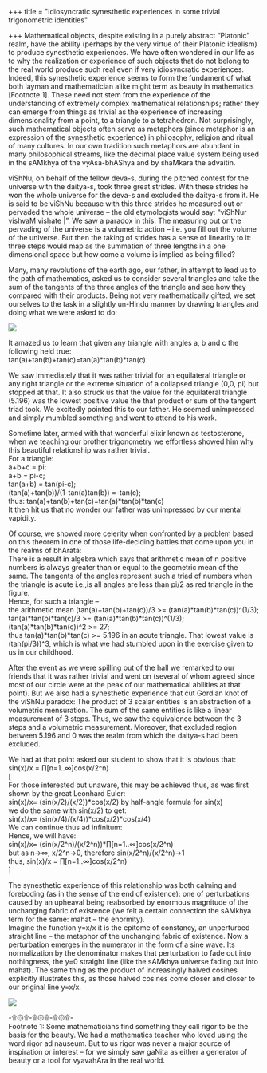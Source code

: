 +++
title = "Idiosyncratic synesthetic experiences in some trivial trigonometric identities"

+++
Mathematical objects, despite existing in a purely abstract “Platonic”
realm, have the ability (perhaps by the very virtue of their Platonic
idealism) to produce synesthetic experiences. We have often wondered in
our life as to why the realization or experience of such objects that do
not belong to the real world produce such real even if very
idiosyncratic experiences. Indeed, this synesthetic experience seems to
form the fundament of what both layman and mathematician alike might
term as beauty in mathematics \[Footnote 1\]. These need not stem from
the experience of the understanding of extremely complex mathematical
relationships; rather they can emerge from things as trivial as the
experience of increasing dimensionality from a point, to a triangle to a
tetrahedron. Not surprisingly, such mathematical objects often serve as
metaphors (since metaphor is an expression of the synesthetic
experience) in philosophy, religion and ritual of many cultures. In our
own tradition such metaphors are abundant in many philosophical streams,
like the decimal place value system being used in the sAMkhya of the
vyAsa-bhAShya and by shaMkara the advaitin.

viShNu, on behalf of the fellow deva-s, during the pitched contest for
the universe with the daitya-s, took three great strides. With these
strides he won the whole universe for the deva-s and excluded the
daitya-s from it. He is said to be viShNu because with this three
strides he measured out or pervaded the whole universe – the old
etymologists would say: “viShNur vishvaM vishate |”. We saw a paradox in
this: The measuring out or the pervading of the universe is a volumetric
action – i.e. you fill out the volume of the universe. But then the
taking of strides has a sense of linearity to it: three steps would map
as the summation of three lengths in a one dimensional space but how
come a volume is implied as being filled?

Many, many revolutions of the earth ago, our father, in attempt to lead
us to the path of mathematics, asked us to consider several triangles
and take the sum of the tangents of the three angles of the triangle and
see how they compared with their products. Being not very mathematically
gifted, we set ourselves to the task in a slightly un-Hindu manner by
drawing triangles and doing what we were asked to do:

[![](https://lh3.googleusercontent.com/-8338Ojd-Kto/UuiXqkYQnEI/AAAAAAAAC2U/pevS8CctBqA/s640/triangles.jpg)](https://picasaweb.google.com/lh/photo/AdvE461cg6F6VzhDAMfQ9tMTjNZETYmyPJy0liipFm0?feat=embedwebsite)

It amazed us to learn that given any triangle with angles a, b and c the
following held true:  
tan(a)+tan(b)+tan(c)=tan(a)\*tan(b)\*tan(c)

We saw immediately that it was rather trivial for an equilateral
triangle or any right triangle or the extreme situation of a collapsed
triangle (0,0, pi) but stopped at that. It also struck us that the value
for the equilateral triangle (5.196) was the lowest positive value the
that product or sum of the tangent triad took. We excitedly pointed this
to our father. He seemed unimpressed and simply mumbled something and
went to attend to his work.

Sometime later, armed with that wonderful elixir known as testosterone,
when we teaching our brother trigonometry we effortless showed him why
this beautiful relationship was rather trivial.  
For a triangle:  
a+b+c = pi;  
a+b = pi-c;  
tan(a+b) = tan(pi-c);  
(tan(a)+tan(b))/(1-tan(a)tan(b)) =-tan(c);  
thus: tan(a)+tan(b)+tan(c)=tan(a)\*tan(b)\*tan(c)  
It then hit us that no wonder our father was unimpressed by our mental
vapidity.

Of course, we showed more celerity when confronted by a problem based on
this theorem in one of those life-deciding battles that come upon you in
the realms of bhArata:  
There is a result in algebra which says that arithmetic mean of n
positive numbers is always greater than or equal to the geometric mean
of the same. The tangents of the angles represent such a triad of
numbers when the triangle is acute i.e.,is all angles are less than pi/2
as red triangle in the figure.  
Hence, for such a triangle –  
the arithmetic mean (tan(a)+tan(b)+tan(c))/3 \>=
(tan(a)\*tan(b)\*tan(c))^(1/3);  
tan(a)\*tan(b)\*tan(c)/3 \>= (tan(a)\*tan(b)\*tan(c))^(1/3);  
(tan(a)\*tan(b)\*tan(c))^2 \>= 27;  
thus tan(a)\*tan(b)\*tan(c) \>= 5.196 in an acute triangle. That lowest
value is (tan(pi/3))^3, which is what we had stumbled upon in the
exercise given to us in our childhood.

After the event as we were spilling out of the hall we remarked to our
friends that it was rather trivial and went on (several of whom agreed
since most of our circle were at the peak of our mathematical abilities
at that point). But we also had a synesthetic experience that cut
Gordian knot of the viShNu paradox: The product of 3 scalar entities is
an abstraction of a volumetric mensuration. The sum of the same entities
is like a linear measurement of 3 steps. Thus, we saw the equivalence
between the 3 steps and a volumetric measurement. Moreover, that
excluded region between 5.196 and 0 was the realm from which the
daitya-s had been excluded.

We had at that point asked our student to show that it is obvious
that:  
sin(x)/x = ∏\[n=1..∞\]cos(x/2^n)  
\[  
For those interested but unaware, this may be achieved thus, as was
first shown by the great Leonhard Euler:  
sin(x)/x= (sin(x/2)/(x/2))\*cos(x/2) by half-angle formula for sin(x)  
we do the same with sin(x/2) to get:  
sin(x)/x= (sin(x/4)/(x/4))\*cos(x/2)\*cos(x/4)  
We can continue thus ad infinitum:  
Hence, we will have:  
sin(x)/x= (sin(x/2^n)/(x/2^n))\*∏\[n=1..∞\]cos(x/2^n)  
but as n-\>∞, x/2^n-\>0, therefore sin(x/2^n)/(x/2^n)-\>1  
thus, sin(x)/x = ∏\[n=1..∞\]cos(x/2^n)  
\]

The synesthetic experience of this relationship was both calming and
foreboding (as in the sense of the end of existence): one of
perturbations caused by an upheaval being reabsorbed by enormous
magnitude of the unchanging fabric of existence (we felt a certain
connection the sAMkhya term for the same: mahat – the enormity).  
Imagine the function y=x/x it is the epitome of constancy, an
unperturbed straight line – the metaphor of the unchanging fabric of
existence. Now a perturbation emerges in the numerator in the form of a
sine wave. Its normalization by the denominator makes that perturbation
to fade out into nothingness, the y=0 straight line (like the sAMkhya
universe fading out into mahat). The same thing as the product of
increasingly halved cosines explicitly illustrates this, as those halved
cosines come closer and closer to our original line y=x/x.

[![](https://lh5.googleusercontent.com/-nGNSlYRxWCw/UuiXqlwCvdI/AAAAAAAAC2Q/NJ19H8QZ91g/s640/sinxbyx.bmp.jpg)](https://picasaweb.google.com/lh/photo/l9EJaoLmsUI7jBufwESDsNMTjNZETYmyPJy0liipFm0?feat=embedwebsite)

\-۩۞۩-۩۞۩-۩۞۩-  
Footnote 1: Some mathematicians find something they call rigor to be the
basis for the beauty. We had a mathematics teacher who loved using the
word rigor ad nauseum. But to us rigor was never a major source of
inspiration or interest – for we simply saw gaNita as either a generator
of beauty or a tool for vyavahAra in the real world.
